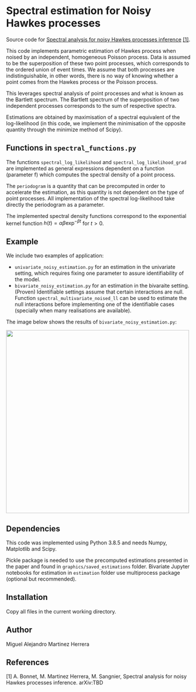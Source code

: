# Spectral estimation for Noisy Hawkes processes

Source code for [Spectral analysis for noisy Hawkes processes inference](TBD) [[1]](#1). 

This code implements parametric estimation of Hawkes process when noised by an independent, homogeneous Poisson process.
Data is assumed to be the superposition of these two point processes, which corresponds to the ordered union of event times. We assume that both processes are indistinguishable, in other words, there is no way of knowing whether a point comes from the Hawkes process or the Poisson process.

This leverages spectral analysis of point processes and what is known as the Bartlett spectrum. The Bartlett spectrum of the superposition of two independent processes corresponds to the sum of respective spectra.

Estimations are obtained by maximisation of a spectral equivalent of the log-likelihood (in this code, we implement the minimisation of the opposite quantity through the minimize method of Scipy).

## Functions in ```spectral_functions.py```
The functions ```spectral_log_likelihood``` and ```spectral_log_likelihood_grad``` are implemented as general expressions dependent on a function (parameter f) which computes the spectral density of a point process. 

The ```periodogram``` is a quantity that can be precomputed in order to accelerate the estimation, as this quantity is not dependent on the type of point processes. All implementation of the spectral log-likelihood take directly the periodogram as a parameter.

The implemented spectral density functions correspond to the exponential kernel function $h(t) = \alpha \beta \exp^{-\beta t}$ for $t>0$.

## Example

We include two examples of application:
* ```univariate_noisy_estimation.py``` for an estimation in the univariate setting, which requires fixing one parameter to assure identifiability of the model.
* ```bivariate_noisy_estimation.py``` for an estimation in the bivaraite setting. (Proven) Identifiable settings assume that certain interactions are null. Function
```spectral_multivariate_noised_ll``` can be used to estimate the null interactions before implementing one of the identifiable cases (specially when many realisations are available).

The image below shows the results of ```bivariate_noisy_estimation.py```:

<img src="./examples/example_bivariate.png" width="500">


## Dependencies

This code was implemented using Python 3.8.5 and needs Numpy, Matplotlib and Scipy.

Pickle package is needed to use the precomputed estimations presented in the paper and found in ```graphics/saved_estimations``` folder.
Bivariate Jupyter notebooks for estimation in ```estimation``` folder use multiprocess package (optional but recommended).

## Installation

Copy all files in the current working directory.

## Author

Miguel Alejandro Martinez Herrera

## References

<a id="1">[1]</a>
A. Bonnet, M. Martinez Herrera, M. Sangnier, Spectral analysis for noisy Hawkes processes inference. arXiv:TBD
